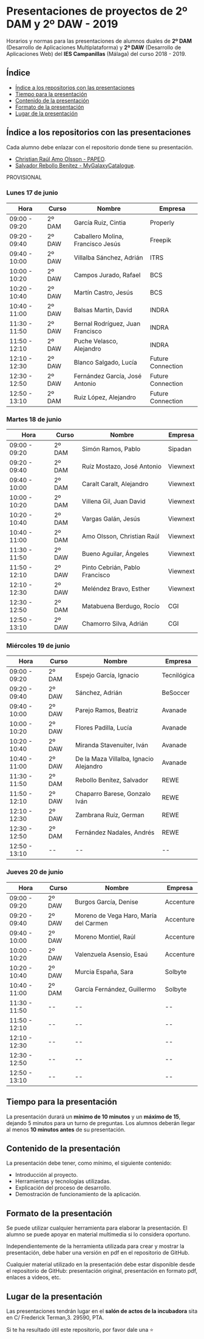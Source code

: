 # Presentaciones de proyectos de 2º DAM y 2º DAW - 2019
Horarios y normas para las presentaciones de alumnos duales de **2º DAM** (Desarrollo de Aplicaciones Multiplataforma) y **2º DAW** (Desarrollo de Aplicaciones Web) del **IES Campanillas** (Málaga) del curso 2018 - 2019.

## Índice

* [Índice a los repositorios con las presentaciones](#índice-a-los-repositorios-con-las-presentaciones)
* [Tiempo para la presentación](#tiempo-para-la-presentación)
* [Contenido de la presentación](#contenido-de-la-presentación)
* [Formato de la presentación](#formato-de-la-presentación)
* [Lugar de la presentación](#lugar-de-la-presentación)

## Índice a los repositorios con las presentaciones

Cada alumno debe enlazar con el repositorio donde tiene su presentación.

* [Christian Raúl Amo Olsson - PAPEO](https://github.com/christianraulamo/Proyecto_Final).
* [Salvador Rebollo Benítez - MyGalaxyCatalogue](https://github.com/SalvaRebollo/MyGalaxyCatalogueFinal).

PROVISIONAL

### Lunes 17 de junio

| Hora          	| Curso  	| Nombre                            	| Empresa           	|
|---------------	|--------	|-----------------------------------	|-------------------	|
| 09:00 - 09:20 	| 2º DAM 	| García Ruiz, Cintia               	| Properly          	|
| 09:20 - 09:40 	| 2º DAW 	| Caballero Molina, Francisco Jesús 	| Freepik           	|
| 09:40 - 10:00 	| 2º DAW 	| Villalba Sánchez, Adrián          	| ITRS              	|
| 10:00 - 10:20 	| 2º DAW 	| Campos Jurado, Rafael             	| BCS               	|
| 10:20 - 10:40 	| 2º DAW 	| Martín Castro, Jesús              	| BCS               	|
| 10:40 - 11:00 	| 2º DAW 	| Balsas Martín, David              	| INDRA             	|
| 11:30 - 11:50 	| 2º DAW 	| Bernal Rodríguez, Juan Francisco  	| INDRA             	|
| 11:50 - 12:10 	| 2º DAW 	| Puche Velasco, Alejandro          	| INDRA             	|
| 12:10 - 12:30 	| 2º DAW 	| Blanco Salgado, Lucía             	| Future Connection 	|
| 12:30 - 12:50 	| 2º DAW 	| Fernández García, José Antonio    	| Future Connection 	|
| 12:50 - 13:10 	| 2º DAM 	| Ruiz López, Alejandro             	| Future Connection 	|

### Martes 18 de junio

| Hora          	| Curso  	| Nombre                         	| Empresa  	|
|---------------	|--------	|--------------------------------	|----------	|
| 09:00 - 09:20 	| 2º DAM 	| Simón Ramos, Pablo             	| Sipadan  	|
| 09:20 - 09:40 	| 2º DAM 	| Ruíz Mostazo, José Antonio     	| Viewnext 	|
| 09:40 - 10:00 	| 2º DAM 	| Caralt Caralt, Alejandro       	| Viewnext 	|
| 10:00 - 10:20 	| 2º DAM 	| Villena Gil, Juan David        	| Viewnext 	|
| 10:20 - 10:40 	| 2º DAM 	| Vargas Galán, Jesús            	| Viewnext 	|
| 10:40 - 11:00 	| 2º DAM 	| Amo Olsson, Christian Raúl     	| Viewnext 	|
| 11:30 - 11:50 	| 2º DAW 	| Bueno Aguilar, Ángeles         	| Viewnext 	|
| 11:50 - 12:10 	| 2º DAW 	| Pinto Cebrián, Pablo Francisco 	| Viewnext 	|
| 12:10 - 12:30 	| 2º DAW 	| Meléndez Bravo, Esther         	| Viewnext 	|
| 12:30 - 12:50 	| 2º DAM 	| Matabuena Berdugo, Rocío       	| CGI      	|
| 12:50 - 13:10 	| 2º DAW 	| Chamorro Silva, Adrián         	| CGI      	|

### Miércoles 19 de junio


| Hora          	| Curso  	| Nombre                                 	| Empresa     	|
|---------------	|--------	|----------------------------------------	|-------------	|
| 09:00 - 09:20 	| 2º DAM 	| Espejo García, Ignacio                 	| Tecnilógica 	|
| 09:20 - 09:40 	| 2º DAW 	| Sánchez, Adrián                        	| BeSoccer    	|
| 09:40 - 10:00 	| 2º DAW 	| Parejo Ramos, Beatriz                  	| Avanade     	|
| 10:00 - 10:20 	| 2º DAW 	| Flores Padilla, Lucía                  	| Avanade     	|
| 10:20 - 10:40 	| 2º DAW 	| Miranda Stavenuiter, Iván              	| Avanade     	|
| 10:40 - 11:00 	| 2º DAW 	| De la Maza Villalba, Ignacio Alejandro 	| Avanade     	|
| 11:30 - 11:50 	| 2º DAM 	| Rebollo Benítez, Salvador              	| REWE        	|
| 11:50 - 12:10 	| 2º DAW 	| Chaparro Barese, Gonzalo Iván          	| REWE        	|
| 12:10 - 12:30 	| 2º DAW 	| Zambrana Ruíz, German                  	| REWE        	|
| 12:30 - 12:50 	| 2º DAM 	| Fernández Nadales, Andrés              	| REWE        	|
| 12:50 - 13:10 	| --     	| --                                     	| --          	|

### Jueves 20 de junio

| Hora          	| Curso  	| Nombre                                	| Empresa   	|
|---------------	|--------	|---------------------------------------	|-----------	|
| 09:00 - 09:20 	| 2º DAW 	| Burgos García, Denise                 	| Accenture 	|
| 09:20 - 09:40 	| 2º DAW 	| Moreno de Vega Haro, María del Carmen 	| Accenture 	|
| 09:40 - 10:00 	| 2º DAW 	| Moreno Montiel, Raúl                  	| Accenture 	|
| 10:00 - 10:20 	| 2º DAW 	| Valenzuela Asensio, Esaú              	| Accenture 	|
| 10:20 - 10:40 	| 2º DAW 	| Murcia España, Sara                   	| Solbyte   	|
| 10:40 - 11:00 	| 2º DAM 	| García Fernández, Guillermo           	| Solbyte   	|
| 11:30 - 11:50 	| --     	| --                                    	| --        	|
| 11:50 - 12:10 	| --     	| --                                    	| --        	|
| 12:10 - 12:30 	| --     	| --                                    	| --        	|
| 12:30 - 12:50 	| --     	| --                                    	| --        	|
| 12:50 - 13:10 	| --     	| --                                    	| --        	|


## Tiempo para la presentación

La presentación durará un **mínimo de 10 minutos** y un **máximo de 15**, dejando 5 minutos para un turno de preguntas. Los alumnos deberán llegar al menos **10 minutos antes** de su presentación.

## Contenido de la presentación

La presentación debe tener, como mínimo, el siguiente contenido:

* Introducción al proyecto.
* Herramientas y tecnologías utilizadas.
* Explicación del proceso de desarrollo.
* Demostración de funcionamiento de la aplicación.

## Formato de la presentación

Se puede utilizar cualquier herramienta para elaborar la presentación. El alumno se puede apoyar en material multimedia si lo considera oportuno.

Independientemente de la herramienta utilizada para crear y mostrar la presentación, debe haber una versión en pdf en el repositorio de GitHub.

Cualquier material utilizado en la presentación debe estar disponible desde el repositorio de GitHub: presentación original, presentación en formato pdf, enlaces a videos, etc.

## Lugar de la presentación

Las presentaciones tendrán lugar en el **salón de actos de la incubadora** sita en C/ Frederick Terman,3. 29590, PTA.

Si te ha resultado útil este repositorio, por favor dale una :star:
